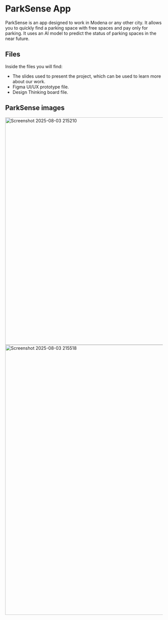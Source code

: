 # ParkSense App
ParkSense is an app designed to work in Modena or any other city. It allows you to quickly find a parking space with free spaces and pay only for parking. It uses an AI model to predict the status of parking spaces in the near future.

## Files
Inside the files you will find:
* The slides used to present the project, which can be used to learn more about our work.
* Figma UI/UX prototype file.
* Design Thinking board file.

## ParkSense images
<img width="1052" height="726" alt="Screenshot 2025-08-03 215210" src="https://github.com/user-attachments/assets/02ce7f20-3000-4e14-9b41-bb292d38ffa0" />
<img width="885" height="862" alt="Screenshot 2025-08-03 215518" src="https://github.com/user-attachments/assets/eb3f94be-5163-4101-8991-f29904497fcb" />
